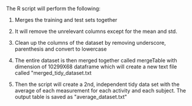 The R script will perform the following:

1. Merges the training and test sets together

2. It will remove the unrelevant columns except for the mean and std.

3. Clean up the columns of the dataset by removing underscore, parenthesis and convert to lowercase

4. The entire dataset is then merged together called mergeTable with dimension of 10299X68 dataframe
which will create a new text file called "merged_tidy_dataset.txt

5. Then the script will create a 2nd, independent tidy data set with the average of each measurement 
for each activity and each subject. The output table is saved as "average_dataset.txt" 
